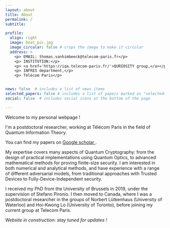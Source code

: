 ```yaml
---
layout: about
title: About
permalink: /
subtitle:

profile:
  align: right
  image: boat_pic.jpg
  image_circular: false # crops the image to make it circular
  address: >
    <p> EMAIL: thomas.vanhimbeeck@telecom-paris.fr</p>
    <p> INSTITUTION:</p>
    <p> <a href='https://iqa.telecom-paris.fr/'>QURIOSITY group,</a></p>
    <p> INFRES department,</p>
    <p> Télécom Paris</p>


news: false  # includes a list of news items
selected_papers: false # includes a list of papers marked as "selected={true}"
social: false  # includes social icons at the bottom of the page

---
```


Welcome to my personal webpage !

I'm a postdoctoral researcher, working at Télécom Paris in the field of Quantum Information Theory.

You can find my papers on <a href='https://scholar.google.com/citations?user=R3jaUGgAAAAJ&hl=fr&oi=ao'> Google scholar </a>.

My expertise covers many aspects of Quantum Cryptography: from the design of practical implementations using Quantum Optics, to advanced mathematical methods for proving finite-size security. I am interested in both numerical and analytical methods, and have experience with a range of different adversarial models, from traditional approaches with Trusted Devices to Fully-Device-Independent security.

I  received my PhD from the University of Brussels in 2019, under the supervision of Stefano Pironio. I then moved to Canada, where I was a postdoctoral researcher in the groups of Norbert Lütkenhaus (University of Waterloo) and Hoi-Kwong Lo (University of Toronto), before joining my current group at Telecom Paris.

*Website in construction: stay tuned for updates !*

<!-- I'm interested Quantum Cryptography and building new mathematical tools for characterising the security of practical protocols. My main research theme is build the link with the field of Convex Optimisation. -->


<!-- # keywords: Quantum optics, Quantum Key Distribution, Device-Independent Cryptography -->
